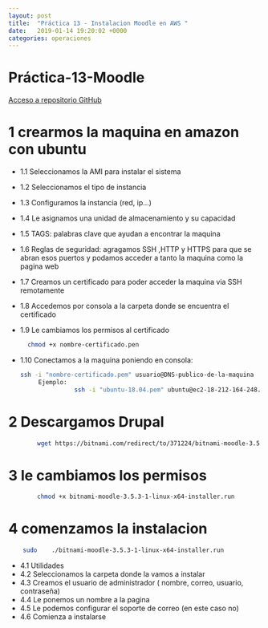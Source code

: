 ```yaml
---
layout: post
title:  "Práctica 13 - Instalacion Moodle en AWS "
date:   2019-01-14 19:20:02 +0000
categories: operaciones
---
```


# Práctica-13-Moodle

[Acceso a repositorio GitHub](https://github.com/alexdemanuel/Practica-13-Moodle)


# 1 crearmos la maquina en amazon con ubuntu

- 1.1 Seleccionamos la AMI para instalar el sistema
- 1.2 Seleccionamos el tipo de instancia
- 1.3 Configuramos la instancia (red, ip...)
- 1.4 Le asignamos una unidad de almacenamiento y su capacidad
- 1.5 TAGS: palabras clave que ayudan a encontrar la maquina
- 1.6 Reglas de seguridad: agragamos SSH ,HTTP y HTTPS para que se abran esos puertos y podamos acceder a tanto la maquina como la pagina web
- 1.7 Creamos un certificado para poder acceder la maquina via SSH remotamente
- 1.8 Accedemos por consola a  la carpeta donde se encuentra el certificado
- 1.9 Le cambiamos los permisos al certificado
   
  ```bash
    chmod +x nombre-certificado.pen
  ``` 
    
- 1.10 Conectamos a la maquina poniendo en consola:    
     ```bash
    ssh -i "nombre-certificado.pem" usuario@DNS-publico-de-la-maquina
		  Ejemplo:
            		ssh -i "ubuntu-18.04.pem" ubuntu@ec2-18-212-164-248.compute-1.amazonaws.com
    ```


# 2 Descargamos Drupal

```bash
		wget https://bitnami.com/redirect/to/371224/bitnami-moodle-3.5.3-1-linux-x64-installer.run
  ```

# 3 le cambiamos los permisos

```bash
		chmod +x bitnami-moodle-3.5.3-1-linux-x64-installer.run
```
# 4 comenzamos la instalacion

```bash
	sudo	./bitnami-moodle-3.5.3-1-linux-x64-installer.run
```
- 4.1 Utilidades 
- 4.2 Seleccionamos la carpeta donde la vamos a instalar
- 4.3 Creamos el usuario de administrador (	nombre, correo, usuario, contraseña)
-	4.4 Le ponemos un nombre a la pagina
-	4.5 Le podemos configurar el soporte de correo (en este caso no)
-	4.6 Comienza a instalarse
